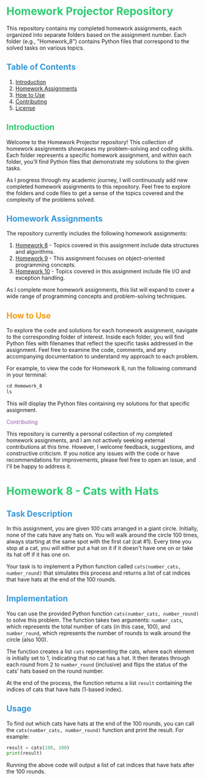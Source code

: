 <style>
/* Header 1 style */
h1 {
  color: #2ecc71; /* Green color */
}

/* Header 2 style */
h2 {
  color: #3498db; /* Blue color */
}

/* Header 3 style */
h3 {
  color: #f39c12; /* Orange color */
}

<style>
/* Code block style with black background */
pre {
  background-color: #000; /* Black background */
  color: #fff; /* White text color */
  padding: 10px;
  border-radius: 5px;
  font-family: "Courier New", monospace;
}
</style>

# Homework Projector Repository

This repository contains my completed homework assignments, each organized into separate folders based on the assignment number. Each folder (e.g., "Homework_8") contains Python files that correspond to the solved tasks on various topics.

## Table of Contents

1. [Introduction](#introduction)
2. [Homework Assignments](#homework-assignments)
3. [How to Use](#how-to-use)
4. [Contributing](#contributing)
5. [License](#license)

## <span style="color:#2ecc71">Introduction</span>

Welcome to the Homework Projector repository! This collection of homework assignments showcases my problem-solving and coding skills. Each folder represents a specific homework assignment, and within each folder, you'll find Python files that demonstrate my solutions to the given tasks.

As I progress through my academic journey, I will continuously add new completed homework assignments to this repository. Feel free to explore the folders and code files to get a sense of the topics covered and the complexity of the problems solved.

## <span style="color:#3498db">Homework Assignments</span>

The repository currently includes the following homework assignments:

1. [Homework 8](./Homework_8) - Topics covered in this assignment include data structures and algorithms.
2. [Homework 9](./Homework_9) - This assignment focuses on object-oriented programming concepts.
3. [Homework 10](./Homework_10) - Topics covered in this assignment include file I/O and exception handling.

As I complete more homework assignments, this list will expand to cover a wide range of programming concepts and problem-solving techniques.

## <span style="color:#f39c12">How to Use</span>

To explore the code and solutions for each homework assignment, navigate to the corresponding folder of interest. Inside each folder, you will find Python files with filenames that reflect the specific tasks addressed in the assignment. Feel free to examine the code, comments, and any accompanying documentation to understand my approach to each problem.

For example, to view the code for Homework 8, run the following command in your terminal:

```python
cd Homework_8
ls
```
This will display the Python files containing my solutions for that specific assignment.

<span style="color:#9b59b6">Contributing</span>

This repository is currently a personal collection of my completed homework assignments, and I am not actively seeking external contributions at this time. However, I welcome feedback, suggestions, and constructive criticism. If you notice any issues with the code or have recommendations for improvements, please feel free to open an issue, and I'll be happy to address it.

# <span style="color:#2ecc71"> Homework 8 - Cats with Hats

## Task Description

In this assignment, you are given 100 cats arranged in a giant circle. Initially, none of the cats have any hats on. You will walk around the circle 100 times, always starting at the same spot with the first cat (cat #1). Every time you stop at a cat, you will either put a hat on it if it doesn't have one on or take its hat off if it has one on.

Your task is to implement a Python function called `cats(number_cats, number_round)` that simulates this process and returns a list of cat indices that have hats at the end of the 100 rounds.

## Implementation

You can use the provided Python function `cats(number_cats, number_round)` to solve this problem. The function takes two arguments: `number_cats`, which represents the total number of cats (in this case, 100), and `number_round`, which represents the number of rounds to walk around the circle (also 100).

The function creates a list `cats` representing the cats, where each element is initially set to 1, indicating that no cat has a hat. It then iterates through each round from 2 to `number_round` (inclusive) and flips the status of the cats' hats based on the round number.

At the end of the process, the function returns a list `result` containing the indices of cats that have hats (1-based index).

## Usage

To find out which cats have hats at the end of the 100 rounds, you can call the `cats(number_cats, number_round)` function and print the result. For example:

```python
result = cats(100, 100)
print(result) 
```
Running the above code will output a list of cat indices that have hats after the 100 rounds.